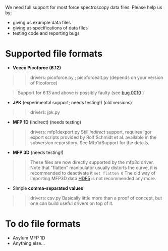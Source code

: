 We need full support for most force spectroscopy data files. Please help us by:
  * giving us example data files
  * giving us specifications of data files
  * testing code and reporting bugs

# Supported file formats #

  * **Veeco Picoforce (6.12)**
> > drivers: picoforce.py ; picoforcealt.py (depends on your version of Picoforce)


> Support for 6.13 and above is possibly faulty (see [bug 0010](http://code.google.com/p/hooke/issues/detail?id=10) )


  * **JPK** (experimental support; needs testing!) (old versions)
> > drivers: jpk.py

  * **MFP 1D** (indirect) (needs testing)
> > drivers: mfp1dexport.py
> > Still _indirect_ support, requires Igor export scripts provided by Rolf Schmidt et al. available in the subversion reporsitory. See Mfp1dSupport for the details.

  * **MFP 3D** (needs testing!)
> > These files are now directly supported by the mfp3d driver. Note that "flatten" manipulator usually distorts the curve, it is recommended to deactivate it `set flatten 0`
> > The old way of importing MFP3D data [HDF5](http://code.google.com/p/hooke/wiki/HDF5) is not recommended any more.

  * Simple **comma-separated values**
> > drivers: csv.py
> > Basically little more than a proof of concept, but one can build useful drivers on top of it.

# To do file formats #

  * Asylum MFP 1D
  * Anything else...